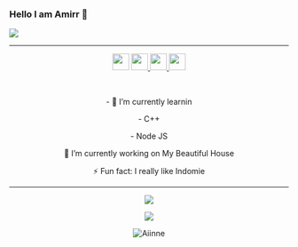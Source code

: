 ### Hello I am Amirr 👋 

<img align="center" src="https://github-cardname.caliph.my.id/api?name=Amirr&description=Hi,%20i%27m%20aine%20and%20i%27m%20just%20a%20newbie%20programmer%20Nice%20to%20meet%20you%20%F0%9F%91%8B&image=https://avatars.githubusercontent.com/aiinne&usqp=CAU&backgroundColor=%23ecf0f1&instagram=@amirbot_01&github=Amirr&pattern=ticTacToe&colorPattern=%23eaeaea&site=Regards%20by%20Amirr"/>

------

<p align='center'>
  <a href="https://wa.me/https://wa.me/6282154156241"><img height="30" src="https://telegra.ph/file/74e742d63924a4b4cd625.jpg"></a>
  <a href="https://facebook.com/Amirr"><img height="30" src="https://telegra.ph/file/0aa5e722cc8ef66a7b3d2.jpg"</a>
  <a href="https://mez.ink/anemio"><img height="30" src="https://telegra.ph/file/e060e09151c3e49652078.jpg"</a>
  <a href="https://instagram.com/amirbot_01"><img height="30" src="https://raw.githubusercontent.com/TobyG74/TobyG74/main/instagram.jpg"></a>
</p>

</br>
  
<p align='center'>
- 🌱 I’m currently learnin
</p>
<p align='center'>
   - C++
</p>
<p align='center'>
  - Node JS
</p>
<p align='center'>
🔭 I’m currently working on My Beautiful House
</p>
<p align='center'>
   ⚡ Fun fact: I really like Indomie
 </p>
   
 ------
<p align="center"><a href="https://github.com/Amrbot01"><img src="https://github-readme-stats.vercel.app/api?username=Amrbot01&show_icons=true&theme=tokyonight"></a></p>
<p align="center">
  <a href="https://github.com/Amrbot01"><img src="https://github-readme-stats.vercel.app/api/top-langs?username=Amrbot01&bg_color=30,e96443,904e95&title_color=fff&text_color=fff&hide_border=true&show_icons=true&layout=compact" /></a>
</p>

<p align="center"> <img src="https://github-readme-streak-stats.herokuapp.com/?user=Aiinne&" alt="Aiinne" /></p>
